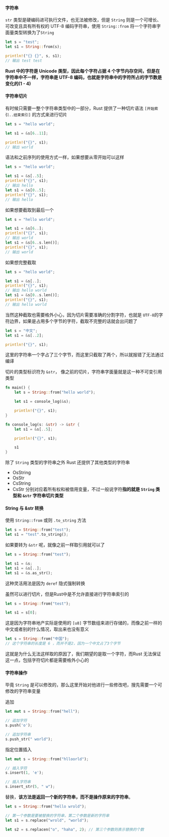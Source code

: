 #### 字符串

`str` 类型是硬编码进可执行文件，也无法被修改，但是 `String` 则是一个可增长、可改变且具有所有权的 UTF-8 编码字符串，使用 `String::from` 将一个字符串字面量类型转换为了`String`

```rust
let s = "test";
let s1 = String::from(s);

println!("{} {}", s, s1);
// 输出 test test
```

**Rust 中的字符是 Unicode 类型，因此每个字符占据 4 个字节内存空间，但是在字符串中不一样，字符串是 UTF-8 编码，也就是字符串中的字符所占的字节数是变化的(1 - 4)**
#### 字符串切片

有时候只需要一整个字符串类型中的一部分，Rust 提供了一种切片语法 `[开始索引..结束索引]` 的方式来进行切片

```rust
let s = "hello world";

let s1 = &s[6..11];

println!("{}", s1);
// 输出 world
```

语法和之前序列的使用方式一样，如果想要从零开始可以这样

```rust
let s = "hello world";

let s1 = &s[..5];
println!("{}", s1);
// 输出 hello
let s1 = &s[0..5];
println!("{}", s1);
// 输出 hello
```

如果想要截取到最后一个

```rust
let s = "hello world";

let s1 = &s[6..];
println!("{}", s1);
// 输出 world
let s1 = &s[6..s.len()];
println!("{}", s1);
// 输出 world
```

如果想完整截取

```rust
let s = "hello world";

let s1 = &s[..];
println!("{}", s1);
// 输出 hello world
let s1 = &s[0..s.len()];
println!("{}", s1);
// 输出 hello world
```

当然这种截取也需要格外小心，因为切片需要准确的分割字符，也就是 `UTF-8`的字符边界，如果是占用多个字节的字符，截取不完整的话就会出问题了

```rust
let s = "中文";
let s1 = &s[..2];

println!("{}", s1);
```

这里的字符串一个字占了三个字节，而这里只截取了两个，所以就报错了无法通过编译

切片的类型标识符为 `&str`， 像之前的切片，字符串字面量就是这一种不可变引用类型

```rust
fn main() {
	let s = String::from("hello world");	

	let s1 = console_log(&s);

	println!("{}", s1);
}

fn console_log(s: &str) -> &str {
	let s1 = &s[..5];

	println!("{}", s1);

	s1
}
```

除了 `String` 类型的字符串之外 Rust 还提供了其他类型的字符串

- OsString
- OsStr
- CsString
- CsStr
分别对应着所有权和被借用变量，不过一般说字符**指的就是 `String` 类型和 `&str` 字符串切片类型**

#### String 与 &str 转换

使用 `String::from` 或则 `.to_string` 方法

```rust
let s = String::from("test");
let s1 = "test".to_string();
```

如果要转为 `&str` 呢，就像之前一样取引用就可以了

```rust
let s = String::from("test");

let s1 = &s;
let s1 = &s[..];
let s1 = &s.as_str();
```

这种灵活用法是因为 `deref` 隐式强制转换

虽然可以进行切片，但是Rust中是不允许直接进行字符串索引的

```rust
let s = String::from("test");

let s1 = s[0];
```

这是因为字符串地产实际是使用的 `[u8]` 字节数组来进行存储的，而像之前一样的中文或者别的什么情况，取出来也没有意义

```rust
let s = String::from("中国");
// 这个字符串的长度是 6 ，而并不是2，因为一个中文占了3个字节
```

这就是为什么无法这样取的原因了，我们期望的是取一个字符，而Rust 无法保证这一点，包括字符切片都是需要格外小心的

#### 字符串操作

毕竟  `String` 是可以修改的，那么这里开始对他进行一些修改吧，搜先需要一个可修改的字符串变量

追加

```rust
let mut s = String::from("hell");

// 追加字符
s.push('o');

// 追加字符串
s.push_str(" world");
```

指定位置插入

```rust
let mut s = String::from("hlloorld");

// 插入字符
s.insert(1, 'e');

// 插入字符串
s.insert_str(5, " w");
```

替换，**该方法是返回一个新的字符串，而不是操作原来的字符串**。

```rust
let s = String::from("hello wrold");

// 第一个参数是要被替换的字符串，第二个参数是新的字符串
let s1 = s.replace("wrold", "world");

let s2 = s.replacen("o", "haha", 2); // 第三个参数则表示替换的个数
```
